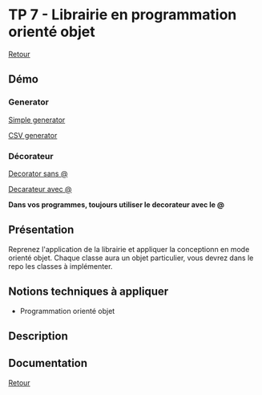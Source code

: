 
# TP 7 - Librairie en programmation orienté objet

[Retour](../README.md)

## Démo 

### Generator

[Simple generator](https://gist.github.com/techmindconsulting/d3950b2b4614465cc8b91573657c2145)

[CSV generator](https://gist.github.com/techmindconsulting/70b319e6ce943f913078ffbe7997579a)

### Décorateur

[Decorator sans @](https://gist.github.com/techmindconsulting/8af19d6d5444eb1d8d35799f11f09aac)

[Decarateur avec @](https://gist.github.com/techmindconsulting/62bfa814b0a01a46c4cb325b1420344a)

**Dans vos programmes, toujours utiliser le decorateur avec le @**


## Présentation

Reprenez l'application de la librairie et appliquer la conceptionn en mode orienté objet.
Chaque classe aura un objet particulier, vous devrez dans le repo les classes à implémenter.



## Notions techniques à appliquer

- Programmation orienté objet


## Description



## Documentation

[Retour](../README.md)
